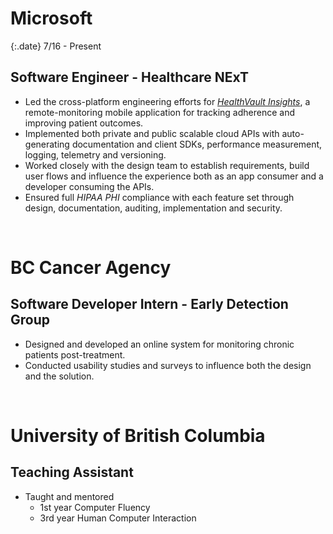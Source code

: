 # Microsoft

{:.date}
7/16 - Present

## Software Engineer - Healthcare NExT

- Led the cross-platform engineering efforts for [_HealthVault Insights_](https://www.healthvault.com/en-us/healthvault-insights/), a remote-monitoring mobile application for tracking adherence and improving patient outcomes.
- Implemented both private and public scalable cloud APIs with auto-generating documentation and client SDKs, performance measurement, logging, telemetry and versioning.
- Worked closely with the design team to establish requirements, build user flows and influence the experience both as an app consumer and a developer consuming the APIs.
- Ensured full _HIPAA PHI_ compliance with each feature set through design, documentation, auditing, implementation and security.

<br>

# BC Cancer Agency

## Software Developer Intern - Early Detection Group

- Designed and developed an online system for monitoring chronic patients post-treatment.
- Conducted usability studies and surveys to influence both the design and the solution.

<br>

# University of British Columbia

## Teaching Assistant

- Taught and mentored
  - 1st year Computer Fluency
  - 3rd year Human Computer Interaction